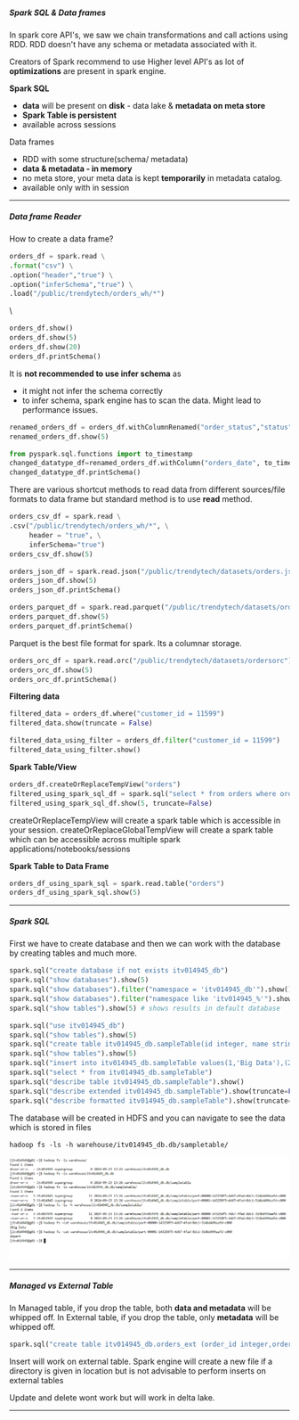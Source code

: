 ##### Spark SQL & Data frames

In spark core API's, we saw we chain transformations and call actions using RDD. RDD doesn't have any schema or metadata associated with it.

Creators of Spark recommend to use Higher level API's as lot of **optimizations** are present in spark engine.

**Spark SQL** 
- **data** will be present on **disk** - data lake & **metadata on meta store**
- **Spark Table is persistent**
- available across sessions

Data frames 
- RDD with some structure(schema/ metadata)
- **data & metadata - in memory**
- no meta store, your meta data is kept **temporarily** in metadata catalog.
- available only with in session

---
##### Data frame Reader

How to create a data frame?

``` python
orders_df = spark.read \
.format("csv") \
.option("header","true") \
.option("inferSchema","true") \
.load("/public/trendytech/orders_wh/*")
```
\
``` python
orders_df.show()
orders_df.show(5)
orders_df.show(20)
orders_df.printSchema()
```

It is **not recommended to use infer schema** as 
- it might not infer the schema correctly
- to infer schema, spark engine has to scan the data. Might lead to performance issues.

```python
renamed_orders_df = orders_df.withColumnRenamed("order_status","status")
renamed_orders_df.show(5)
```

```python
from pyspark.sql.functions import to_timestamp
changed_datatype_df=renamed_orders_df.withColumn("orders_date", to_timestamp("order_date"))
changed_datatype_df.printSchema()
```

There are various shortcut methods to read data from different sources/file formats to data frame but standard method is to use **read** method.

``` python
orders_csv_df = spark.read \
.csv("/public/trendytech/orders_wh/*", \
     header = "true", \
     inferSchema="true")
orders_csv_df.show(5)
```

``` python
orders_json_df = spark.read.json("/public/trendytech/datasets/orders.json")
orders_json_df.show(5)
orders_json_df.printSchema()
```

``` python
orders_parquet_df = spark.read.parquet("/public/trendytech/datasets/ordersparquet")
orders_parquet_df.show(5)
orders_parquet_df.printSchema()
```

Parquet is the best file format for spark. Its a columnar storage.

``` python
orders_orc_df = spark.read.orc("/public/trendytech/datasets/ordersorc")
orders_orc_df.show(5)
orders_orc_df.printSchema()
```

**Filtering data**

``` python
filtered_data = orders_df.where("customer_id = 11599")
filtered_data.show(truncate = False)
```

``` python
filtered_data_using_filter = orders_df.filter("customer_id = 11599")
filtered_data_using_filter.show()
```

**Spark Table/View**

``` python
orders_df.createOrReplaceTempView("orders")
filtered_using_spark_sql_df = spark.sql("select * from orders where order_status = 'CLOSED'")
filtered_using_spark_sql_df.show(5, truncate=False)
```

createOrReplaceTempView will create a spark table which is accessible in your session.
createOrReplaceGlobalTempView will create a spark table which can be accessible across multiple spark applications/notebooks/sessions

**Spark Table to Data Frame**

```python
orders_df_using_spark_sql = spark.read.table("orders")
orders_df_using_spark_sql.show(5)
```

---

##### Spark SQL

First we have to create database and then we can work with the database by creating tables and much more.

```python
spark.sql("create database if not exists itv014945_db")
spark.sql("show databases").show(5)
spark.sql("show databases").filter("namespace = 'itv014945_db'").show()
spark.sql("show databases").filter("namespace like 'itv014945_%'").show()
spark.sql("show tables").show(5) # shows results in default database
```

``` python
spark.sql("use itv014945_db") 
spark.sql("show tables").show(5)
spark.sql("create table itv014945_db.sampleTable(id integer, name string)")
spark.sql("show tables").show(5)
spark.sql("insert into itv014945_db.sampleTable values(1,'Big Data'),(2,'Spark')")
spark.sql("select * from itv014945_db.sampleTable")
spark.sql("describe table itv014945_db.sampleTable").show()
spark.sql("describe extended itv014945_db.sampleTable").show(truncate=False)
spark.sql("describe formatted itv014945_db.sampleTable").show(truncate=False)
```

The database will be created in HDFS and you can navigate to see the data which is stored in files

``` console
hadoop fs -ls -h warehouse/itv014945_db.db/sampletable/
```

![Spark SQL database in HDFS](./pictures/Spark_sql_database_in_hdfs.png "Spark SQL database in HDFSs")

---
##### Managed vs External Table

In Managed table, if you drop the table, both **data and metadata** will be whipped off.
In External table, if you drop the table, only **metadata** will be whipped off.

``` python
spark.sql("create table itv014945_db.orders_ext (order_id integer,order_date string,customer_id integer,order_status string) using csv location '/public/trendytech/orders/orders.csv'")
```

Insert will work on external table. Spark engine will create a new file if a directory is given in location but is not advisable to perform inserts on external tables

Update and delete wont work but will work in delta lake.

---


